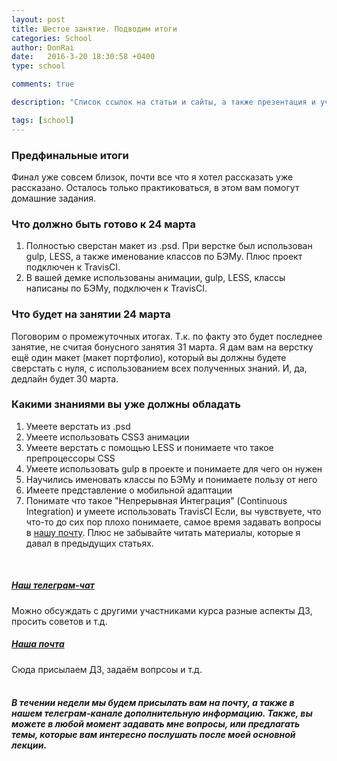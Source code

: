 ```yaml
---
layout: post
title: Шестое занятие. Подводим итоги
categories: School
author: DonRai
date:   2016-3-20 18:30:58 +0400
type: school

comments: true

description: "Список ссылок на статьи и сайты, а также презентация и учебные материалы"

tags: [school]
---
```


### Предфинальные итоги
Финал уже совсем близок, почти все что я хотел рассказать уже рассказано. Осталось только практиковаться, в этом вам помогут домашние задания.

### Что должно быть готово к 24 марта
1. Полностью сверстан макет из .psd. При верстке был использован gulp, LESS, а также именование классов по БЭМу. Плюс проект подключен к TravisCI.
2. В вашей демке использованы анимации, gulp, LESS, классы написаны по БЭМу, подключен к TravisCI.

### Что будет на занятии 24 марта
Поговорим о промежуточных итогах. Т.к. по факту это будет последнее занятие, не считая бонусного занятия 31 марта.
Я дам вам на верстку ещё один макет (макет портфолио), который вы должны будете сверстать с нуля, с использованием всех полученных знаний. И, да, дедлайн будет 30 марта.

### Какими знаниями вы уже должны обладать
1. Умеете верстать из .psd
2. Умеете использовать CSS3 анимации
3. Умеете верстать с помощью LESS и понимаете что такое препроцессоры CSS
4. Умеете использовать gulp в проекте и понимаете для чего он нужен
5. Научились именовать классы по БЭМу и понимаете пользу от него
6. Имеете представление о мобильной адаптации
7. Понимате что такое "Непрерывная Интеграция" (Continuous Integration) и умеете использовать TravisCI
Если, вы чувствуете, что что-то до сих пор плохо понимаете, самое время задавать вопросы в [нашу почту](mailto:edu@weblime.ru). Плюс не забывайте читать материалы, которые я давал в предыдущих статьях.

<br />

##### [Наш телеграм-чат](https://telegram.me/joinchat/AG4QLAbwzr8IJpVgeK65GQ)
Можно обсуждать с другими участниками курса разные аспекты ДЗ, просить советов и т.д.

##### [Наша почта](mailto:edu@weblime.ru)
Сюда присылаем ДЗ, задаём вопрсоы и т.д.
<br /><br />

##### В течении недели мы будем присылать вам на почту, а также в нашем телеграм-канале дополнительную информацию. Также, вы можете в любой момент задавать мне вопросы, или предлагать темы, которые вам интересно послушать после моей основной лекции.
